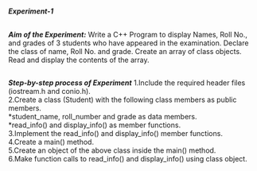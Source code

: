 #
**_Experiment-1_**
##
**_Aim of the Experiment:_**
Write a C++ Program to display Names, Roll No., and grades of 3 students who have appeared
in the examination. Declare the class of name, Roll No. and grade. Create an array of class
objects. Read and display the contents of the array.

##
**_Step-by-step process of Experiment_**
1.Include the required header files (iostream.h and conio.h).<br/>
2.Create a class (Student) with the following class members as public members.<br/>
  *student_name, roll_number and grade as data members.<br/>
  *read_info() and display_info() as member functions.<br/>
3.Implement the read_info() and display_info() member functions.<br/>
4.Create a main() method.<br/>
5.Create an object of the above class inside the main() method.<br/>
6.Make function calls to read_info() and display_info() using class object.<br/>
